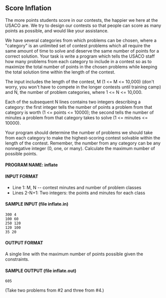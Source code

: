 ## Score Inflation

The more points students score in our contests, the happier we here at the USACO are. We try to design our contests so that people can score as many points as possible, and would like your assistance.

We have several categories from which problems can be chosen, where a "category" is an unlimited set of contest problems which all require the same amount of time to solve and deserve the same number of points for a correct solution. Your task is write a program which tells the USACO staff how many problems from each category to include in a contest so as to maximize the total number of points in the chosen problems while keeping the total solution time within the length of the contest.

The input includes the length of the contest, M (1 <= M <= 10,000) (don't worry, you won't have to compete in the longer contests until training camp) and N, the number of problem categories, where 1 <= N <= 10,000.

Each of the subsequent N lines contains two integers describing a category: the first integer tells the number of points a problem from that category is worth (1 <= points <= 10000); the second tells the number of minutes a problem from that category takes to solve (1 <= minutes <= 10000).

Your program should determine the number of problems we should take from each category to make the highest-scoring contest solvable within the length of the contest. Remember, the number from any category can be any nonnegative integer (0, one, or many). Calculate the maximum number of possible points.

#### PROGRAM NAME: inflate

#### INPUT FORMAT

* Line 1:	M, N -- contest minutes and number of problem classes
* Lines 2-N+1:	Two integers: the points and minutes for each class

#### SAMPLE INPUT (file inflate.in)
```
300 4
100 60
250 120
120 100
35 20
```

#### OUTPUT FORMAT

A single line with the maximum number of points possible given the constraints.

#### SAMPLE OUTPUT (file inflate.out)
```
605
```

(Take two problems from #2 and three from #4.) 
